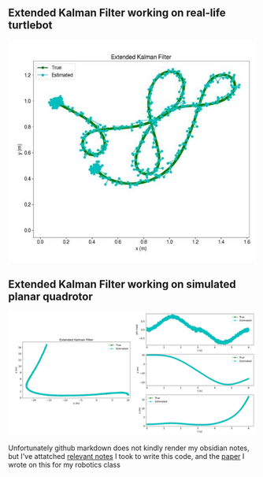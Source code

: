 ## Extended Kalman Filter working on real-life turtlebot
![EKF_Turtlebot](Turtlebot_EKF.jpg)

## Extended Kalman Filter working on simulated planar quadrotor
![Planar Quadrotor EKF](Tuned_EKF.png)

Unfortunately github markdown does not kindly render my obsidian notes, but I've attatched [relevant notes](./ExtendedKalmanFilters.pdf) I took to write this code, and the [paper](./EECS_C106B_Project_3__State_Estimation.pdf) I wrote on this for my robotics class
